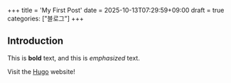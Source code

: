 +++
title = 'My First Post'
date = 2025-10-13T07:29:59+09:00
draft = true
categories: ["블로그"]
+++
## Introduction

This is **bold** text, and this is *emphasized* text.

Visit the [Hugo](https://gohugo.io) website!